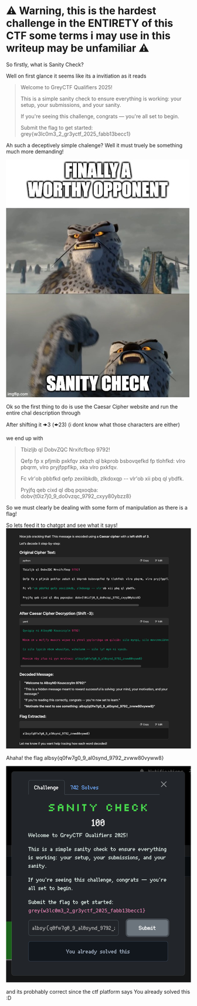 # ⚠️ Warning, this is the hardest challenge in the ENTIRETY of this CTF some terms i may use in this writeup may be unfamiliar ⚠️

So firstly, what is Sanity Check?

Well on first glance it seems like its a invitiation as it reads

>  Welcome to GreyCTF Qualifiers 2025!
> 
> This is a simple sanity check to ensure everything is working: your setup, your submissions, and your sanity.
> 
> If you're seeing this challenge, congrats — you're all set to begin.
> 
> Submit the flag to get started: grey{w3lc0m3_2_gr3yctf_2025_fabb13becc1}

Ah such a deceptively simple chalenge? Well it must truely be something much more demanding!

![](https://github.com/saumilthecode/writeup-of-sorts-greyhats-2025/blob/main/Sanity%20Check/im_not_sane.jpeg?raw=true)

Ok so the first thing to do is use the Caesar Cipher website and run the entire chal description through

After shifting it 🠞3 (🠜23)	 (i dont know what those characters are either)

we end up with 

> Tbizljb ql DobvZQC Nrxifcfbop 9792!
> 
> Qefp fp x pfjmib pxkfqv zebzh ql bkprob bsbovqefkd fp tlohfkd: vlro pbqrm, vlro pryjfppflkp, xka vlro pxkfqv.
> 
> Fc vlr'ob pbbfkd qefp zexiibkdb, zlkdoxqp -- vlr'ob xii pbq ql ybdfk.
> 
> Pryjfq qeb cixd ql dbq pqxoqba: dobv{t0iz7j0_9_do0vzqc_9792_cxyy80ybzz8}

So we must clearly be dealing with some form of manipulation as there is a flag!

So lets feed it to chatgpt and see what it says!
![](https://github.com/saumilthecode/writeup-of-sorts-greyhats-2025/blob/main/Sanity%20Check/SCR-20250604-iplc.png?raw=true)

Ahaha! the flag albsy{q0fw7g0_9_al0synd_9792_zvww80vyww8}

![](https://github.com/saumilthecode/writeup-of-sorts-greyhats-2025/blob/main/Sanity%20Check/SCR-20250604-iqnp.png?raw=true)

and its probhably correct since the ctf platform says You already solved this :D

